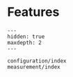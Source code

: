 # Features

```{toctree}
---
hidden: true
maxdepth: 2
---

configuration/index
measurement/index

```

